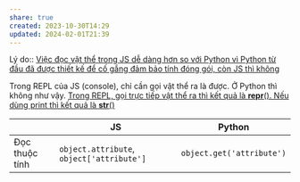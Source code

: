 ```yaml
---
share: true
created: 2023-10-30T14:29
updated: 2024-02-01T21:39
---
```


Lý do:: [Việc đọc vật thể trong JS dễ dàng hơn so với Python vì Python từ đầu đã được thiết kế để cố gắng đảm bảo tính đóng gói, còn JS thì không](../V%E1%BB%81%20m%E1%BA%B7t%20tri%E1%BA%BFt%20l%C3%BD/Vi%E1%BB%87c%20%C4%91%E1%BB%8Dc%20v%E1%BA%ADt%20th%E1%BB%83%20trong%20JS%20d%E1%BB%85%20d%C3%A0ng%20h%C6%A1n%20so%20v%E1%BB%9Bi%20Python%20v%C3%AC%20Python%20t%E1%BB%AB%20%C4%91%E1%BA%A7u%20%C4%91%C3%A3%20%C4%91%C6%B0%E1%BB%A3c%20thi%E1%BA%BFt%20k%E1%BA%BF%20%C4%91%E1%BB%83%20c%E1%BB%91%20g%E1%BA%AFng%20%C4%91%E1%BA%A3m%20b%E1%BA%A3o%20t%C3%ADnh%20%C4%91%C3%B3ng%20g%C3%B3i,%20c%C3%B2n%20JS%20th%C3%AC%20kh%C3%B4ng.md)

Trong REPL của JS (console), chỉ cần gọi vật thể ra là được. Ở Python thì không như vậy. [Trong REPL, gọi trực tiếp vật thể ra thì kết quả là __repr__(). Nếu dùng print thì kết quả là __str__()](../../Python/Class/Trong%20REPL,%20g%E1%BB%8Di%20tr%E1%BB%B1c%20ti%E1%BA%BFp%20v%E1%BA%ADt%20th%E1%BB%83%20ra%20th%C3%AC%20k%E1%BA%BFt%20qu%E1%BA%A3%20l%C3%A0%20__repr__().%20N%E1%BA%BFu%20d%C3%B9ng%20print%20th%C3%AC%20k%E1%BA%BFt%20qu%E1%BA%A3%20l%C3%A0%20__str__().md)

|                | JS                                        | Python                    |
| -------------- | ----------------------------------------- | ------------------------- |
| Đọc thuộc tính | `object.attribute`, `object['attribute']` | `object.get('attribute')` |

